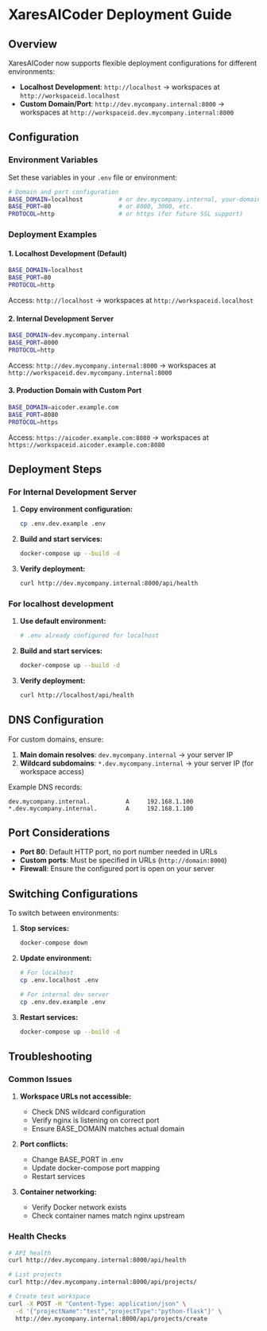 # XaresAICoder Deployment Guide

## Overview

XaresAICoder now supports flexible deployment configurations for different environments:

- **Localhost Development**: `http://localhost` → workspaces at `http://workspaceid.localhost`
- **Custom Domain/Port**: `http://dev.mycompany.internal:8000` → workspaces at `http://workspaceid.dev.mycompany.internal:8000`

## Configuration

### Environment Variables

Set these variables in your `.env` file or environment:

```bash
# Domain and port configuration
BASE_DOMAIN=localhost          # or dev.mycompany.internal, your-domain.com, etc.
BASE_PORT=80                   # or 8000, 3000, etc.
PROTOCOL=http                  # or https (for future SSL support)
```

### Deployment Examples

#### 1. Localhost Development (Default)
```bash
BASE_DOMAIN=localhost
BASE_PORT=80
PROTOCOL=http
```

Access: `http://localhost` → workspaces at `http://workspaceid.localhost`

#### 2. Internal Development Server
```bash
BASE_DOMAIN=dev.mycompany.internal
BASE_PORT=8000
PROTOCOL=http
```

Access: `http://dev.mycompany.internal:8000` → workspaces at `http://workspaceid.dev.mycompany.internal:8000`

#### 3. Production Domain with Custom Port
```bash
BASE_DOMAIN=aicoder.example.com
BASE_PORT=8080
PROTOCOL=https
```

Access: `https://aicoder.example.com:8080` → workspaces at `https://workspaceid.aicoder.example.com:8080`

## Deployment Steps

### For Internal Development Server

1. **Copy environment configuration:**
   ```bash
   cp .env.dev.example .env
   ```

2. **Build and start services:**
   ```bash
   docker-compose up --build -d
   ```

3. **Verify deployment:**
   ```bash
   curl http://dev.mycompany.internal:8000/api/health
   ```

### For localhost development

1. **Use default environment:**
   ```bash
   # .env already configured for localhost
   ```

2. **Build and start services:**
   ```bash
   docker-compose up --build -d
   ```

3. **Verify deployment:**
   ```bash
   curl http://localhost/api/health
   ```

## DNS Configuration

For custom domains, ensure:

1. **Main domain resolves**: `dev.mycompany.internal` → your server IP
2. **Wildcard subdomains**: `*.dev.mycompany.internal` → your server IP (for workspace access)

Example DNS records:
```
dev.mycompany.internal.          A     192.168.1.100
*.dev.mycompany.internal.        A     192.168.1.100
```

## Port Considerations

- **Port 80**: Default HTTP port, no port number needed in URLs
- **Custom ports**: Must be specified in URLs (`http://domain:8000`)
- **Firewall**: Ensure the configured port is open on your server

## Switching Configurations

To switch between environments:

1. **Stop services:**
   ```bash
   docker-compose down
   ```

2. **Update environment:**
   ```bash
   # For localhost
   cp .env.localhost .env
   
   # For internal dev server
   cp .env.dev.example .env
   ```

3. **Restart services:**
   ```bash
   docker-compose up --build -d
   ```

## Troubleshooting

### Common Issues

1. **Workspace URLs not accessible:**
   - Check DNS wildcard configuration
   - Verify nginx is listening on correct port
   - Ensure BASE_DOMAIN matches actual domain

2. **Port conflicts:**
   - Change BASE_PORT in .env
   - Update docker-compose port mapping
   - Restart services

3. **Container networking:**
   - Verify Docker network exists
   - Check container names match nginx upstream

### Health Checks

```bash
# API health
curl http://dev.mycompany.internal:8000/api/health

# List projects
curl http://dev.mycompany.internal:8000/api/projects/

# Create test workspace
curl -X POST -H "Content-Type: application/json" \
  -d '{"projectName":"test","projectType":"python-flask"}' \
  http://dev.mycompany.internal:8000/api/projects/create
```